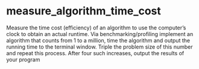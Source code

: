 # measure_algorithm_time_cost
Measure the time cost (efficiency) of an algorithm to use the computer’s clock to obtain an actual runtime. Via benchmarking/profiling implement an algorithm that counts from 1 to a million, time the algorithm and output the running time to the terminal window. Triple the problem size of this number and repeat this process. After four such increases, output the results of your program
